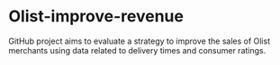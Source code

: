 # Olist-improve-revenue
 GitHub project aims to evaluate a strategy to improve the sales of Olist merchants using data related to delivery times and consumer ratings.
